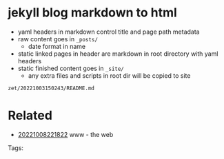 # jekyll blog markdown to html
- yaml headers in markdown control title and page path metadata
- raw content goes in `_posts/`
  - date format in name
- static linked pages in header are markdown in root directory with yaml headers
- static finished content goes in `_site/`
  - any extra files and scripts in root dir will be copied to site

` zet/20221003150243/README.md `

# Related

- [20221008221822](/zet/20221008221822/README.md) www - the web

Tags:

    
